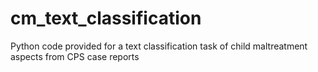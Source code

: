 # cm_text_classification
Python code provided for a text classification task of child maltreatment aspects from CPS case reports
